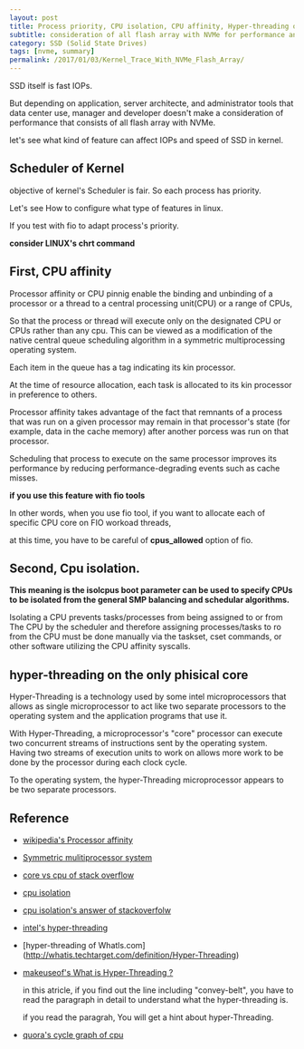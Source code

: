 ```yaml
---
layout: post
title: Process priority, CPU isolation, CPU affinity, Hyper-threading of CPU core and so on
subtitle: consideration of all flash array with NVMe for performance and user applications
category: SSD (Solid State Drives)
tags: [nvme, summary]
permalink: /2017/01/03/Kernel_Trace_With_NVMe_Flash_Array/
---
```


SSD itself is fast IOPs. 

But depending on application, server architecte, and administrator tools that data center use, manager and developer doesn't make a consideration of performance that consists of all flash array with NVMe.

let's see what kind of feature can affect IOPs and speed of SSD in kernel.

## Scheduler of Kernel

 objective of kernel's Scheduler is fair. So each process has priority. 
 
 Let's see How to configure what type of features in linux.
 
 If you test with fio to adapt process's priority. 
 
 **consider LINUX's chrt command**
 
## First, CPU affinity

 Processor affinity or CPU pinnig enable the binding and unbinding of a processor or a thread to a central processing unit(CPU) or a range of CPUs, 
 
 So that the process or thread will execute only on the designated CPU or CPUs rather than any cpu. This can be viewed as a modification of the native central queue scheduling algorithm in a symmetric multiprocessing operating system. 
 
 Each item in the queue has a tag indicating its kin processor. 
 
 At the time of resource allocation, each task is allocated to its kin processor in preference to others.
 
 Processor affinity takes advantage of the fact that remnants of a process that was run on a given processor may remain in that processor's state (for example, data in the cache memory) after another porcess was run on that processor. 
 
 Scheduling that process to execute on the same processor improves its performance by reducing performance-degrading events such as cache misses. 
 
 **if you use this feature with fio tools**
 
 In other words, when you use fio tool, if you want to allocate each of specific CPU core on FIO workoad threads, 
 
 at this time, you have to be careful of **cpus_allowed** option of fio.
 
## Second, Cpu isolation. 

  **This meaning is the isolcpus boot parameter can be used to specify CPUs to be isolated from the general SMP balancing and schedular algorithms.**
  
  Isolating a CPU prevents tasks/processes from being assigned to or from The CPU by the scheduler and therefore assigning processes/tasks to ro from the CPU must be done manually via the taskset, cset commands, or other software utilizing the CPU affinity syscalls.
 
## hyper-threading on the only phisical core

 Hyper-Threading is a technology used by some intel microprocessors that allows as single microprocessor to act like two separate processors to the operating system and the application programs that use it. 
 
 With Hyper-Threading, a microprocessor's "core" processor can execute two concurrent streams of instructions sent by the operating system. Having two streams of execution units to work on allows more work to be done by the processor during each clock cycle.
 
 To the operating system, the hyper-Threading microprocessor appears to be two separate processors. 

## Reference 

 - [wikipedia's Processor affinity](https://en.wikipedia.org/wiki/Processor_affinity)

 - [Symmetric mulitiprocessor system](https://en.wikipedia.org/wiki/Symmetric_multiprocessor_system)
 
 - [core vs cpu of stack overflow](http://stackoverflow.com/questions/19225859/difference-between-core-and-processor)
 
 - [cpu isolation](https://www.novell.com/support/kb/doc.php?id=7009596)
 
 - [cpu isolation's answer of stackoverfolw](http://unix.stackexchange.com/questions/208538/telling-linux-kernel-not-to-use-certain-cpus)
 
 - [intel's hyper-threading](http://www.intel.com/content/www/us/en/architecture-and-technology/hyper-threading/hyper-threading-technology.html)
 
 - [hyper-threading of Whatls.com] (http://whatis.techtarget.com/definition/Hyper-Threading)
 
 - [makeuseof's What is Hyper-Threading ?](http://www.makeuseof.com/tag/hyperthreading-technology-explained/)
   
    in this atricle, if you find out the line including "convey-belt", you have to read the paragraph in detail to understand what the hyper-threading is.
    
    if you read the paragrah, You will get a hint about hyper-Threading.
    
  - [quora's cycle graph of cpu](https://www.quora.com/What-is-clock-cycle-machine-cycle-instruction-cycle-in-a-microprocessor)
